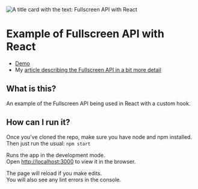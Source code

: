<img src="https://blog.sethcorker.com/content/images/size/w2000/2019/10/Medium-1.png" alt="A title card with the text: Fullscreen API with React"/>

# Example of Fullscreen API with React

- [Demo](https://example-react-fullscreen.sethcorker.com/)
- My [article describing the Fullscreen API in a bit more detail](https://blog.sethcorker.com/fullscreen-api/)

## What is this?

An example of the Fullscreen API being used in React with a custom hook.

## How can I run it?

Once you've cloned the repo, make sure you have node and npm installed. Then just run the usual:
`npm start`

Runs the app in the development mode.<br>
Open [http://localhost:3000](http://localhost:3000) to view it in the browser.

The page will reload if you make edits.<br>
You will also see any lint errors in the console.
